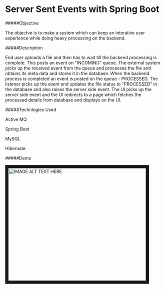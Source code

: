 # Server Sent Events with Spring Boot

#####Objective

The objectve is to make a system which can keep an interative user experience while doing heavy processing on the backend. 

#####Description

End user uploads a file and then has to wait till the backend processing is complete. This posts an event on "INCOMING" queue. The external system picks up the received event from the queue and processes the file and obtains its meta data and stores it in the database. When the backend process is completed an event is posted on the queue - PROCESSED. The listener picks up the event and updates the file status to "PROCESSED" in the database and also raises the server side event. The UI picks up the server side event and the UI redirects to a page which fetches the processed details from database and displays on the UI.

#####Technlogies Used

Active MQ

Spring Boot

MySQL

Hibernate


#####Demo

<a href="http://www.youtube.com/watch?feature=player_embedded&v=Dfxt3WpHonA
" target="_blank"><img src="http://img.youtube.com/vi/Dfxt3WpHonA/0.jpg" 
alt="IMAGE ALT TEXT HERE" width="440" height="360" border="10" /></a>